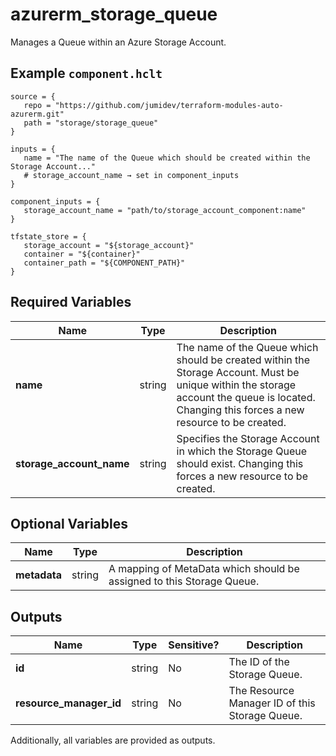 # azurerm_storage_queue

Manages a Queue within an Azure Storage Account.

## Example `component.hclt`

```hcl
source = {
   repo = "https://github.com/jumidev/terraform-modules-auto-azurerm.git"   
   path = "storage/storage_queue"   
}

inputs = {
   name = "The name of the Queue which should be created within the Storage Account..."   
   # storage_account_name → set in component_inputs
}

component_inputs = {
   storage_account_name = "path/to/storage_account_component:name"   
}

tfstate_store = {
   storage_account = "${storage_account}"   
   container = "${container}"   
   container_path = "${COMPONENT_PATH}"   
}

```

## Required Variables

| Name | Type |  Description |
| ---- | --------- |  ----------- |
| **name** | string |  The name of the Queue which should be created within the Storage Account. Must be unique within the storage account the queue is located. Changing this forces a new resource to be created. | 
| **storage_account_name** | string |  Specifies the Storage Account in which the Storage Queue should exist. Changing this forces a new resource to be created. | 

## Optional Variables

| Name | Type |  Description |
| ---- | --------- |  ----------- |
| **metadata** | string |  A mapping of MetaData which should be assigned to this Storage Queue. | 



## Outputs

| Name | Type | Sensitive? | Description |
| ---- | ---- | --------- | --------- |
| **id** | string | No  | The ID of the Storage Queue. | 
| **resource_manager_id** | string | No  | The Resource Manager ID of this Storage Queue. | 

Additionally, all variables are provided as outputs.
